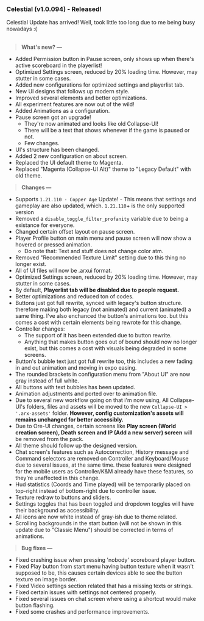 ### Celestial (v1.0.094) - Released!
Celestial Update has arrived! Well, took little too long due to me being busy nowadays :(<br><br>

> **What's new? —**
- Added Permission button in Pause screen, only shows up when there's active scoreboard in the playerlist!
- Optimized Settings screen, reduced by 20% loading time. However, may stutter in some cases.
- Added new configurations for optimized settings and playerlist tab.
- New UI designs that follows up modern style.
- Improved several elements and better optimizations.
- All experiment features are now out of the wild!
- Added Animations as a configuration.
- Pause screen got an upgrade!
  - They're now animated and looks like old Collapse-UI!
  - There will be a text that shows whenever if the game is paused or not.
  - Few changes.
- UI's structure has been changed.
- Added 2 new configuration on about screen.
- Replaced the UI default theme to Magenta.
- Replaced "Magenta (Collapse-UI Alt)" theme to "Legacy Default" with old theme.

> **Changes —**
- Supports `1.21.110 - Copper Age` Update! - This means that settings and gameplay are also updated, which. `1.21.110`+ is the only supported version
- Removed a `disable_toggle_filter_profanity` variable due to being a existance for everyone.
- Changed certain offset layout on pause screen.
- Player Profile button on main menu and pause screen will now show a hovered or pressed animation.
  - Do note that: Text and stuff does not change color atm.
- Removed "Recommended Texture Limit" setting due to this thing no longer exist.
- All of UI files will now be .arxui format.
- Optimized Settings screen, reduced by 20% loading time. However, may stutter in some cases.
- By default, **Playerlist tab will be disabled due to people request.**
- Better optimizations and reduced ton of codes.
- Buttons just got full rewrite, synced with legacy's button structure. therefore making both legacy (not animated) and current (animated) a same thing. I've also enchanced the button's animations too. but this comes a cost with certain elements being rewrote for this change.
- Controller changes:
  - The support of it has been extended due to button rewrite.
  - Anything that makes button goes out of bound should now no longer exist, but this comes a cost with visuals being degraded in some screens.
- Button's bubble text just got full rewrite too, this includes a new fading in and out animation and moving in expo easing.
- The rounded brackets in configuration menu from "About UI" are now gray instead of full white.
- All buttons with text bubbles has been updated.
- Animation adjustments and ported over to animation file.
- Due to several new workflow going on that i'm now using, All Collapse-UI's folders, files and assets will be moved to the new `Collapse-UI > '.arx-assets'` folder. **However, config customization's assets will remains unchanged for better accessibly.**
- Due to Ore-UI changes, certain screens like **Play screen (World creation screen), Death screen and IP (Add a new server) screen** will be removed from the pack.
- All theme should follow up the designed version.
- Chat screen's features such as Autocorrection, History message and Command selectors are removed on Controller and Keyboard/Mouse due to several issues, at the same time. these features were designed for the mobile users as Controller/K&M already have these features, so they're unaffected in this change.
- Hud statistics (Coords and Time played) will be temporarliy placed on top-right instead of bottom-right due to controller issue.
- Texture redraw to buttons and sliders.
- Settings toggles that has been toggled and dropdown toggles will have their background as accessibility.
- All icons are now white instead of gray-ish due to theme related.
- Scrolling backgrounds in the start button (will not be shown in this update due to "Classic Menu") should be corrected in terms of animations.

> **Bug fixes —**
- Fixed crashing issue when pressing 'nobody' scoreboard player button.
- Fixed Play button from start menu having button texture when it wasn't supposed to be, this causes certain devices able to see the button texture on image border.
- Fixed Video settings section related that has a missing texts or strings.
- Fixed certain issues with settings not centered properly.
- Fixed several issues on chat screen where using a shortcut would make button flashing.
- Fixed some crashes and performance improvements.